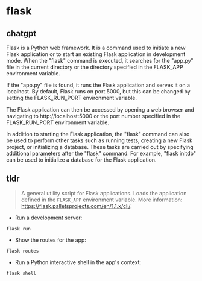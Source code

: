 # flask 
## chatgpt 
Flask is a Python web framework. It is a command used to initiate a new Flask application or to start an existing Flask application in development mode. When the "flask" command is executed, it searches for the "app.py" file in the current directory or the directory specified in the FLASK_APP environment variable. 

If the "app.py" file is found, it runs the Flask application and serves it on a localhost. By default, Flask runs on port 5000, but this can be changed by setting the FLASK_RUN_PORT environment variable. 

The Flask application can then be accessed by opening a web browser and navigating to http://localhost:5000 or the port number specified in the FLASK_RUN_PORT environment variable.

In addition to starting the Flask application, the "flask" command can also be used to perform other tasks such as running tests, creating a new Flask project, or initializing a database. These tasks are carried out by specifying additional parameters after the "flask" command. For example, "flask initdb" can be used to initialize a database for the Flask application. 

## tldr 
 
> A general utility script for Flask applications. Loads the application defined in the `FLASK_APP` environment variable.
> More information: <https://flask.palletsprojects.com/en/1.1.x/cli/>.

- Run a development server:

`flask run`

- Show the routes for the app:

`flask routes`

- Run a Python interactive shell in the app's context:

`flask shell`
